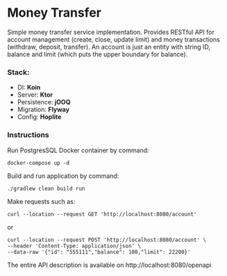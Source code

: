 # Money Transfer
Simple money transfer service implementation. 
Provides RESTful API for account management (create, close, update limit) 
and money transactions (withdraw, deposit, transfer). 
An account is just an entity with string ID, balance and limit (which puts the upper boundary for balance).

### Stack:
* DI: **Koin**
* Server: **Ktor**
* Persistence: **jOOQ**
* Migration: **Flyway**
* Config: **Hoplite**

### Instructions
Run PostgresSQL Docker container by command:
~~~~
docker-compose up -d
~~~~

Build and run application by command:
~~~~
./gradlew clean build run
~~~~

Make requests such as:
~~~~
curl --location --request GET 'http://localhost:8080/account'
~~~~
or
~~~~
curl --location --request POST 'http://localhost:8080/account' \
--header 'Content-Type: application/json' \
--data-raw '{"id": "555111","balance": 100,"limit": 22200}'
~~~~

The entire API description is available on http://localhost:8080/openapi
